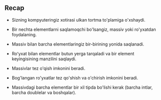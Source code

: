 ## Recap
* Sizning kompyuteringiz xotirasi ulkan tortma to'plamiga o'xshaydi.

* Bir nechta elementlarni saqlamoqchi bo'lsangiz, massiv yoki ro'yxatdan foydalaning.

* Massiv bilan barcha elementlaringiz bir-birining yonida saqlanadi.

* Roʻyxat bilan elementlar butun yerga tarqaladi va bir element 
keyingisining manzilini saqlaydi.

* Massivlar tez o'qish imkonini beradi.

* Bog'langan ro'yxatlar tez qo'shish va o'chirish imkonini beradi.

* Massivdagi barcha elementlar bir xil tipda bo'lishi kerak (barcha intlar, barcha doublelar va boshqalar).